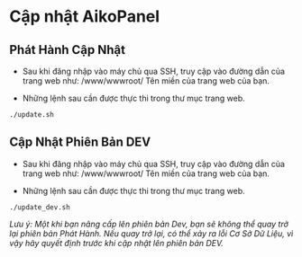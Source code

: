 # Cập nhật AikoPanel

## Phát Hành Cập Nhật

- Sau khi đăng nhập vào máy chủ qua SSH, truy cập vào đường dẫn của trang web như: /www/wwwroot/ Tên miền của trang web của bạn.

- Những lệnh sau cần được thực thi trong thư mục trang web.

```
./update.sh
```


## Cập Nhật Phiên Bản DEV

- Sau khi đăng nhập vào máy chủ qua SSH, truy cập vào đường dẫn của trang web như: /www/wwwroot/ Tên miền của trang web của bạn.

- Những lệnh sau cần được thực thi trong thư mục trang web.

```
./update_dev.sh
```

*Lưu ý: Một khi bạn nâng cấp lên phiên bản Dev, bạn sẽ không thể quay trở lại phiên bản Phát Hành. Nếu quay trở lại, có thể xảy ra lỗi Cơ Sở Dữ Liệu, vì vậy hãy quyết định trước khi cập nhật lên phiên bản DEV.*